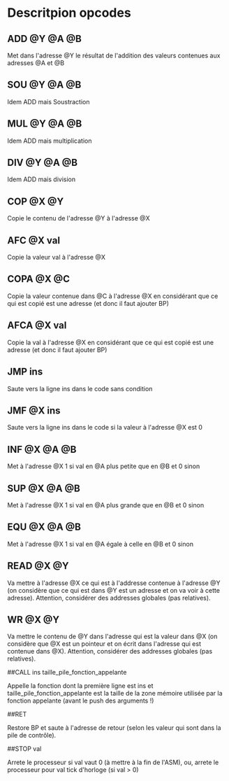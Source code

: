 # Descritpion opcodes



## ADD @Y @A @B 

Met dans l'adresse @Y le résultat de l'addition des valeurs contenues aux adresses @A et @B

## SOU @Y @A @B 

Idem ADD mais Soustraction

## MUL @Y @A @B 

Idem ADD mais multiplication

## DIV @Y @A @B 

Idem ADD mais division

## COP @X @Y

Copie le contenu de l'adresse @Y à l'adresse @X

## AFC @X val

Copie la valeur val à l'adresse @X

## COPA @X @C

Copie la valeur contenue dans @C à l'adresse @X en considérant que ce qui est copié est une adresse (et donc il faut ajouter BP)

## AFCA @X val

Copie la val à l'adresse @X en considérant que ce qui est copié est une adresse (et donc il faut ajouter BP)

## JMP ins

Saute vers la ligne ins dans le code sans condition

## JMF @X ins

Saute vers la ligne ins dans le code si la valeur à l'adresse @X est 0

## INF @X @A @B

Met à l'adresse @X 1 si val en @A plus petite que en @B et 0 sinon

## SUP @X @A @B 

Met à l'adresse @X 1 si val en @A plus grande que en @B et 0 sinon

## EQU @X @A @B 

Met à l'adresse @X 1 si val en @A égale à celle en @B et 0 sinon

## READ @X @Y

Va mettre à l'adresse @X ce qui est à l'addresse contenue à l'adresse @Y (on considère que ce qui est dans @Y est un adresse et on va voir à cette adresse). Attention, considérer des addresses globales (pas relatives).

## WR @X @Y

Va mettre le contenu de @Y dans l'adresse qui est la valeur dans @X (on considère que @X est un pointeur et on écrit dans l'adresse qui est contenue dans @X). Attention, considérer des addresses globales (pas relatives).

##CALL ins taille_pile_fonction_appelante

Appelle la fonction dont la première ligne est ins et taille_pile_fonction_appelante est la taille de la zone mémoire utilisée par la fonction appelante (avant le push des arguments !)

##RET

Restore BP et saute à l'adresse de retour (selon les valeur qui sont dans la pile de contrôle).

##STOP val

Arrete le processeur si val vaut 0 (à mettre à la fin de l'ASM), ou, arrete le processeur pour val tick d'horloge (si val > 0)

